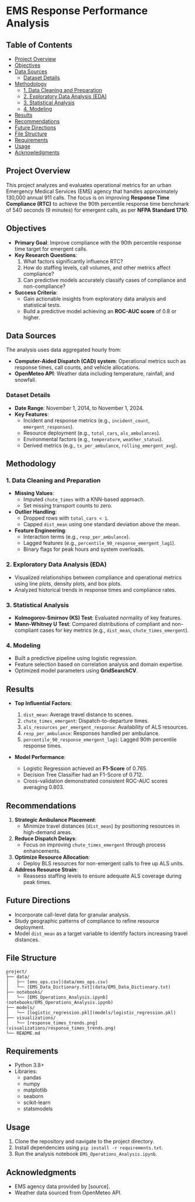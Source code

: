# EMS Response Performance Analysis

## Table of Contents
- [Project Overview](#project-overview)
- [Objectives](#objectives)
- [Data Sources](#data-sources)
  - [Dataset Details](#dataset-details)
- [Methodology](#methodology)
  - [1. Data Cleaning and Preparation](#1-data-cleaning-and-preparation)
  - [2. Exploratory Data Analysis (EDA)](#2-exploratory-data-analysis-eda)
  - [3. Statistical Analysis](#3-statistical-analysis)
  - [4. Modeling](#4-modeling)
- [Results](#results)
- [Recommendations](#recommendations)
- [Future Directions](#future-directions)
- [File Structure](#file-structure)
- [Requirements](#requirements)
- [Usage](#usage)
- [Acknowledgments](#acknowledgments)

## Project Overview
This project analyzes and evaluates operational metrics for an urban Emergency Medical Services (EMS) agency that handles approximately 130,000 annual 911 calls. The focus is on improving **Response Time Compliance (RTC)** to achieve the 90th percentile response time benchmark of 540 seconds (9 minutes) for emergent calls, as per **NFPA Standard 1710**.

## Objectives
- **Primary Goal**: Improve compliance with the 90th percentile response time target for emergent calls.
- **Key Research Questions**:
  1. What factors significantly influence RTC?
  2. How do staffing levels, call volumes, and other metrics affect compliance?
  3. Can predictive models accurately classify cases of compliance and non-compliance?
- **Success Criteria**:
  - Gain actionable insights from exploratory data analysis and statistical tests.
  - Build a predictive model achieving an **ROC-AUC score** of 0.8 or higher.

## Data Sources
The analysis uses data aggregated hourly from:
- **Computer-Aided Dispatch (CAD) system**: Operational metrics such as response times, call counts, and vehicle allocations.
- **OpenMeteo API**: Weather data including temperature, rainfall, and snowfall.

### Dataset Details
- **Date Range**: November 1, 2014, to November 1, 2024.
- **Key Features**:
  - Incident and response metrics (e.g., `incident_count`, `emergent_responses`).
  - Resource deployment (e.g., `total_cars`, `als_ambulances`).
  - Environmental factors (e.g., `temperature`, `weather_status`).
  - Derived metrics (e.g., `tx_per_ambulance`, `rolling_emergent_avg`).

## Methodology

### 1. Data Cleaning and Preparation
- **Missing Values**:
  - Imputed `chute_times` with a KNN-based approach.
  - Set missing transport counts to zero.
- **Outlier Handling**:
  - Dropped rows with `total_cars < 1`.
  - Capped `dist_mean` using one standard deviation above the mean.
- **Feature Engineering**:
  - Interaction terms (e.g., `resp_per_ambulance`).
  - Lagged features (e.g., `percentile_90_response_emergent_lag1`).
  - Binary flags for peak hours and system overloads.

### 2. Exploratory Data Analysis (EDA)
- Visualized relationships between compliance and operational metrics using line plots, density plots, and box plots.
- Analyzed historical trends in response times and compliance rates.

### 3. Statistical Analysis
- **Kolmogorov-Smirnov (KS) Test**: Evaluated normality of key features.
- **Mann-Whitney U Test**: Compared distributions of compliant and non-compliant cases for key metrics (e.g., `dist_mean`, `chute_times_emergent`).

### 4. Modeling
- Built a predictive pipeline using logistic regression.
- Feature selection based on correlation analysis and domain expertise.
- Optimized model parameters using **GridSearchCV**.

## Results
- **Top Influential Factors**:
  1. `dist_mean`: Average travel distance to scenes.
  2. `chute_times_emergent`: Dispatch-to-departure times.
  3. `als_resources_per_emergent_response`: Availability of ALS resources.
  4. `resp_per_ambulance`: Responses handled per ambulance.
  5. `percentile_90_response_emergent_lag1`: Lagged 90th percentile response times.

- **Model Performance**:
  - Logistic Regression achieved an **F1-Score** of 0.765.
  - Decision Tree Classifier had an F1-Score of 0.712.
  - Cross-validation demonstrated consistent ROC-AUC scores averaging 0.803.

## Recommendations
1. **Strategic Ambulance Placement**:
   - Minimize travel distances (`dist_mean`) by positioning resources in high-demand areas.
2. **Reduce Dispatch Delays**:
   - Focus on improving `chute_times_emergent` through process enhancements.
3. **Optimize Resource Allocation**:
   - Deploy BLS resources for non-emergent calls to free up ALS units.
4. **Address Resource Strain**:
   - Reassess staffing levels to ensure adequate ALS coverage during peak times.

## Future Directions
- Incorporate call-level data for granular analysis.
- Study geographic patterns of compliance to refine resource deployment.
- Model `dist_mean` as a target variable to identify factors increasing travel distances.

## File Structure
```
project/
├── data/
│   ├── [ems_ops.csv](data/ems_ops.csv)
│   └── [EMS_Data_Dictionary.txt](data/EMS_Data_Dictionary.txt)
├── notebooks/
│   └── [EMS_Operations_Analysis.ipynb](notebooks/EMS_Operations_Analysis.ipynb)
├── models/
│   └── [logistic_regression.pkl](models/logistic_regression.pkl)
├── visualizations/
│   └── [response_times_trends.png](visualizations/response_times_trends.png)
└── README.md
```

## Requirements
- Python 3.8+
- Libraries:
  - pandas
  - numpy
  - matplotlib
  - seaborn
  - scikit-learn
  - statsmodels

## Usage
1. Clone the repository and navigate to the project directory.
2. Install dependencies using `pip install -r requirements.txt`.
3. Run the analysis notebook `EMS_Operations_Analysis.ipynb`.

## Acknowledgments
- EMS agency data provided by [source].
- Weather data sourced from OpenMeteo API.

